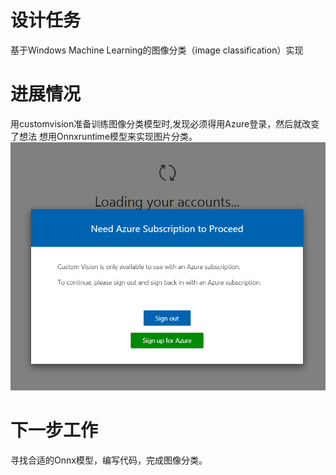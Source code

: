 # 设计任务
 基于Windows Machine Learning的图像分类（image classification）实现
# 进展情况
用customvision准备训练图像分类模型时,发现必须得用Azure登录，然后就改变了想法
想用Onnxruntime模型来实现图片分类。
   ![](media/1.png)

# 下一步工作
  寻找合适的Onnx模型，编写代码，完成图像分类。
 
